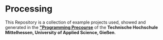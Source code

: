 # Processing

This Repository is a collection of example projects used, showed and generated in the **["Programming Precourse](https://homepages.thm.de/~jczk72/html/precourses.html)** of the **Technische Hochschule Mittelhessen, University of Applied Science, Gießen**.
